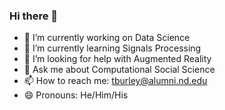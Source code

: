 ### Hi there 👋

<!--
**tburleyinfo/tburleyinfo** is a ✨ _special_ ✨ repository because its `README.md` (this file) appears on your GitHub profile.

Here are some ideas to get you started:

- 🔭 I’m currently working on Data Science
- 🌱 I’m currently learning Signals Processing
- 👯 I’m looking to collaborate on Computational Social Science
- 🤔 I’m looking for help with Augmented Reality
- 💬 Ask me about Computational Social Science
- 📫 How to reach me: tburleyinfo.research@gmail.com
- 😄 Pronouns: He/Him/His
- ⚡ Fun fact: I sing!
-->

- 🔭 I’m currently working on Data Science
- 🌱 I’m currently learning Signals Processing
- 🤔 I’m looking for help with Augmented Reality
- 💬 Ask me about Computational Social Science
- 📫 How to reach me: tburley@alumni.nd.edu
- 😄 Pronouns: He/Him/His
